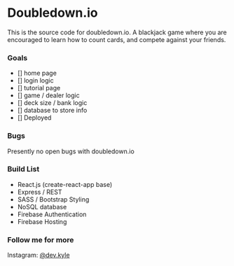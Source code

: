 # Doubledown.io

This is the source code for doubledown.io. A blackjack game where you are encouraged to learn how to count cards, and compete against your friends.

### Goals

- [] home page 
- [] login logic
- [] tutorial page
- [] game / dealer logic
- [] deck size / bank logic
- [] database to store info
- [] Deployed

### Bugs

Presently no open bugs with doubledown.io

### Build List

- React.js (create-react-app base)
- Express / REST
- SASS / Bootstrap Styling
- NoSQL database
- Firebase Authentication
- Firebase Hosting

### Follow me for more

Instagram: [@dev.kyle](https://www.instagram.com/dev.kyle/)
